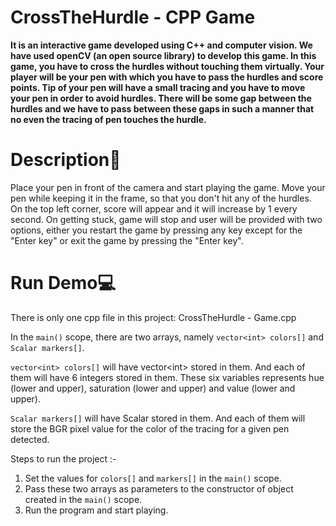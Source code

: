 # CrossTheHurdle - CPP Game

**It is an interactive game developed using C++ and computer vision. We have used openCV (an open source library) to develop this game. In this game, you have to cross the hurdles without touching them virtually. Your player will be your pen with which you have to pass the hurdles and score points. Tip of your pen will have a small tracing and you have to move your pen in order to avoid hurdles. There will be some gap between the hurdles and we have to pass between these gaps in such a manner that no even the tracing of pen touches the hurdle.**

# Description🧠
Place your pen in front of the camera and start playing the game. Move your pen while keeping it in the frame, so that you don't hit any of the hurdles. On the top left corner, score will appear and it will increase by 1 every second. On getting stuck, game will stop and user will be provided with two options, either you restart the game by pressing any key except for the "Enter key" or exit the game by pressing the "Enter key".  

# Run Demo💻
There is only one cpp file in this project: CrossTheHurdle - Game.cpp

In the `main()` scope, there are two arrays, namely `vector<int> colors[]` and `Scalar markers[]`.

`vector<int> colors[]` will have vector\<int> stored in them. And each of them will have 6 integers stored in them. These six variables represents hue (lower and upper), saturation (lower and upper) and value (lower and upper).

`Scalar markers[]` will have Scalar stored in them. And each of them will store the BGR pixel value for the color of the tracing for a given pen detected.

Steps to run the project :-
1. Set the values for `colors[]` and `markers[]` in the `main()` scope.
2. Pass these two arrays as parameters to the constructor of object created in the `main()` scope.
3. Run the program and start playing.
